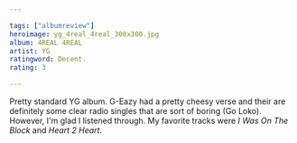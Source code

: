 ```yaml
---

tags: ["albumreview"]
heroimage: yg_4real_4real_300x300.jpg
album: 4REAL 4REAL
artist: YG
ratingword: Decent.
rating: 3

---
```


Pretty standard YG album. G-Eazy had a pretty cheesy verse and their are definitely some clear radio singles that are sort of boring (Go Loko). However, I'm glad I listened through. My favorite tracks were *I Was On The Block* and *Heart 2 Heart*.
